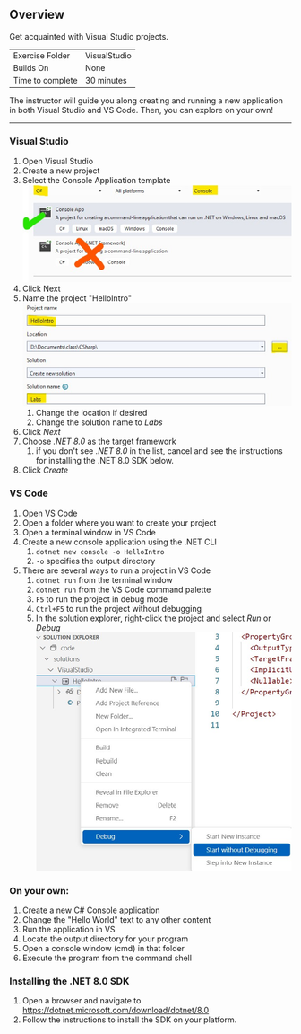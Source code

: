 ## Overview

Get acquainted with Visual Studio projects.

| | |
| --- | ----- |
| Exercise Folder | VisualStudio 
| Builds On | None 
| Time to complete | 30 minutes


The instructor will guide you along creating and running a new application in both Visual Studio and VS Code.  Then, you can explore on your own!

---

### Visual Studio
1. Open Visual Studio
2. Create a new project 
3. Select the Console Application template ![project template img](projtempl.jpg)
4. Click Next
5. Name the project "HelloIntro" ![project name img](projname.jpg)
   1. Change the location if desired
   2. Change the solution name to *Labs*
6. Click *Next*
7. Choose *.NET 8.0* as the target framework
   1. if you don't see *.NET 8.0* in the list, cancel and see the instructions for installing the .NET 8.0 SDK below.
8. Click *Create*

### VS Code
1. Open VS Code
2. Open a folder where you want to create your project
3. Open a terminal window in VS Code
4. Create a new console application using the .NET CLI
   1. `dotnet new console -o HelloIntro`
   2. `-o` specifies the output directory
5. There are several ways to run a project in VS Code
   1. `dotnet run` from the terminal window
   2. `dotnet run` from the VS Code command palette
   3. `F5` to run the project in debug mode
   4. `Ctrl+F5` to run the project without debugging
   5. In the solution explorer, right-click the project and select *Run* or *Debug*  ![run project img](runvscodeproject.jpg)

### On your own:
1. Create a new C# Console application
2. Change the "Hello World" text to any other content
3. Run the application in VS
4. Locate the output directory for your program
5. Open a console window (cmd) in that folder
6. Execute the program from the command shell


### Installing the .NET 8.0 SDK
1. Open a browser and navigate to https://dotnet.microsoft.com/download/dotnet/8.0
2. Follow the instructions to install the SDK on your platform.